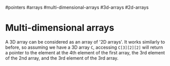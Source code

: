 #pointers #arrays #multi-dimensional-arrays #3d-arrays #2d-arrays

# Multi-dimensional arrays

A 3D array can be considered as an array of '2D arrays'. It works similarly to before, so assuming we have a 3D array `C`, accessing `C[3][2][2]` will return a pointer to the element at the 4th element of the first array, the 3rd element of the 2nd array, and the 3rd element of the 3rd array.


